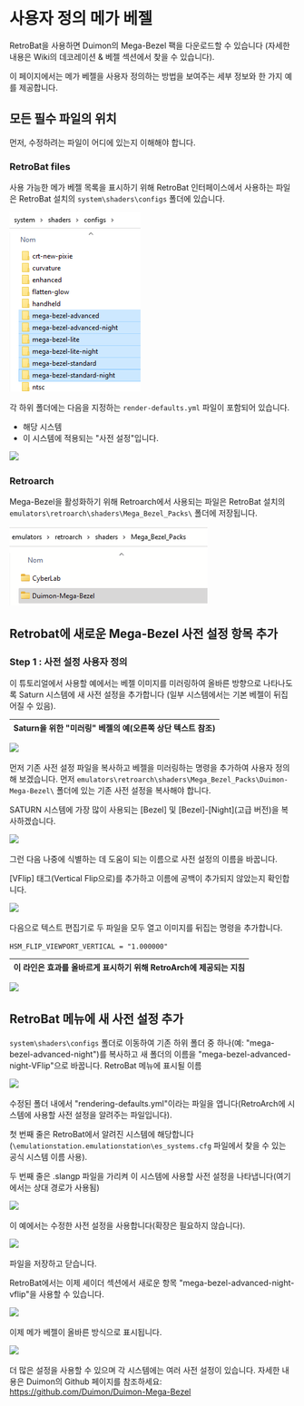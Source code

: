 # 사용자 정의 메가 베젤

RetroBat을 사용하면 Duimon의 Mega-Bezel 팩을 다운로드할 수 있습니다
(자세한 내용은 Wiki의 데코레이션 & 베젤 섹션에서 찾을 수 있습니다).

이 페이지에서는 메가 베젤을 사용자 정의하는 방법을 보여주는 세부 정보와 한 가지 예를 제공합니다.

## 모든 필수 파일의 위치

먼저, 수정하려는 파일이 어디에 있는지 이해해야 합니다.

### RetroBat files

사용 가능한 메가 베젤 목록을 표시하기 위해 RetroBat 인터페이스에서 사용하는 파일은 RetroBat 설치의 `system\shaders\configs` 폴더에 있습니다.

![](./01.png)

각 하위 폴더에는 다음을 지정하는 `render-defaults.yml` 파일이 포함되어 있습니다.
- 해당 시스템
- 이 시스템에 적용되는 "사전 설정"입니다.

![](./02.avif)

### Retroarch

Mega-Bezel을 활성화하기 위해 Retroarch에서 사용되는 파일은 RetroBat 설치의 `emulators\retroarch\shaders\Mega_Bezel_Packs\` 폴더에 저장됩니다.

![](./03.png)

## Retrobat에 새로운 Mega-Bezel 사전 설정 항목 추가

### Step 1 : 사전 설정 사용자 정의

이 튜토리얼에서 사용할 예에서는 베젤 이미지를 미러링하여 올바른 방향으로 나타나도록 Saturn 시스템에 새 사전 설정을 추가합니다
(일부 시스템에서는 기본 베젤이 뒤집어질 수 있음).

|Saturn을 위한 "미러링" 베젤의 예(오른쪽 상단 텍스트 참조)|
|:-:|
![](./04.avif)

먼저 기존 사전 설정 파일을 복사하고 베젤을 미러링하는 명령을 추가하여 사용자 정의해 보겠습니다.
먼저 `emulators\retroarch\shaders\Mega_Bezel_Packs\Duimon-Mega-Bezel\` 폴더에 있는 기존 사전 설정을 복사해야 합니다.

SATURN 시스템에 가장 많이 사용되는 [Bezel] 및 [Bezel]-[Night](고급 버전)을 복사하겠습니다.

![](./05.avif)

그런 다음 나중에 식별하는 데 도움이 되는 이름으로 사전 설정의 이름을 바꿉니다.

[VFlip] 태그(Vertical Flip으로)를 추가하고 이름에 공백이 추가되지 않았는지 확인합니다.

![](./06.avif)

다음으로 텍스트 편집기로 두 파일을 모두 열고 이미지를 뒤집는 명령을 추가합니다.

`HSM_FLIP_VIEWPORT_VERTICAL = "1.000000"`

|이 라인은 효과를 올바르게 표시하기 위해 RetroArch에 제공되는 지침|
|:-:|
![](./07.avif)

## RetroBat 메뉴에 새 사전 설정 추가

`system\shaders\configs` 폴더로 이동하여 기존 하위 폴더 중 하나(예: "mega-bezel-advanced-night")를 복사하고 새 폴더의 이름을 "mega-bezel-advanced-night-VFlip"으로 바꿉니다. RetroBat 메뉴에 표시될 이름

![](./08.avif)

수정된 폴더 내에서 "rendering-defaults.yml"이라는 파일을 엽니다(RetroArch에 시스템에 사용할 사전 설정을 알려주는 파일입니다).

첫 번째 줄은 RetroBat에서 알려진 시스템에 해당합니다(`\emulationstation.emulationstation\es_systems.cfg` 파일에서 찾을 수 있는 공식 시스템 이름 사용).

두 번째 줄은 .slangp 파일을 가리켜 이 시스템에 사용할 사전 설정을 나타냅니다(여기에서는 상대 경로가 사용됨)

![](./09.avif)

이 예에서는 수정한 사전 설정을 사용합니다(확장은 필요하지 않습니다).

![](./10.avif)

파일을 저장하고 닫습니다.

RetroBat에서는 이제 셰이더 섹션에서 새로운 항목 "mega-bezel-advanced-night-vflip"을 사용할 수 있습니다.

![](./11.avif)

이제 메가 베젤이 올바른 방식으로 표시됩니다.

![](./12.avif)

더 많은 설정을 사용할 수 있으며 각 시스템에는 여러 사전 설정이 있습니다.
자세한 내용은 Duimon의 Github 페이지를 참조하세요: https://github.com/Duimon/Duimon-Mega-Bezel